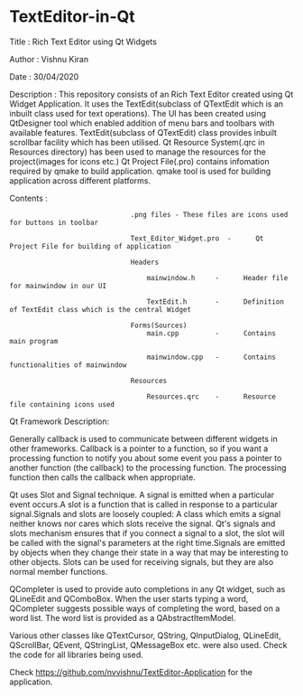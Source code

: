 # TextEditor-in-Qt

Title                   :         Rich Text Editor using Qt Widgets

Author                  :         Vishnu Kiran

Date                    :         30/04/2020

Description             :         This repository consists of an Rich Text Editor created using Qt Widget Application.
                                  It uses the TextEdit(subclass of QTextEdit which is an inbuilt class used for text                                           operations). The UI has been created using QtDesigner tool which enabled addition of menu                                     bars and toolbars with available features. TextEdit(subclass of QTextEdit) class provides                                     inbuilt scrollbar facility which has been utilised. Qt Resource System(.qrc in Resources                                     directory) has been used to manage the resources for the project(images for icons etc.)
                                  Qt Project File(.pro) contains infomation required by qmake to build application.
                                  qmake tool is used for building application across different platforms.

Contents                :        
                          
                                  .png files - These files are icons used for buttons in toolbar

                                  Text_Editor_Widget.pro  -      Qt Project File for building of application
                                  
                                  Headers
                                  
                                      mainwindow.h     -      Header file for mainwindow in our UI
                                      
                                      TextEdit.h       -      Definition of TextEdit class which is the central Widget
                                      
                                  Forms(Sources)
                                      main.cpp         -      Contains main program
                                      
                                      mainwindow.cpp   -      Contains functionalities of mainwindow
                                      
                                  Resources
                                  
                                      Resources.qrc    -      Resource file containing icons used
Qt Framework Description:

Generally callback is used to communicate between different widgets in other frameworks.  Callback is a pointer to a function, so if you want a processing function to notify you about some event you pass a pointer to another function (the callback) to the processing function. The processing function then calls the callback when appropriate.

Qt uses Slot and Signal technique. A signal is emitted when a particular event occurs.A slot is a function that is called in response to a particular signal.Signals and slots are loosely coupled: A class which emits a signal neither knows nor cares which slots receive the signal. Qt's signals and slots mechanism ensures that if you connect a signal to a slot, the slot will be called with the signal's parameters at the right time.Signals are emitted by objects when they change their state in a way that may be interesting to other objects. Slots can be used for receiving signals, but they are also normal member functions.

QCompleter is used to provide auto completions in any Qt widget, such as QLineEdit and QComboBox. When the user starts typing a word, QCompleter suggests possible ways of completing the word, based on a word list. The word list is provided as a QAbstractItemModel.                                      

Various other classes like QTextCursor, QString, QInputDialog, QLineEdit, QScrollBar, QEvent, QStringList, QMessageBox etc. were also used. Check the code for all libraries being used.


Check https://github.com/nvvishnu/TextEditor-Application for the application.
